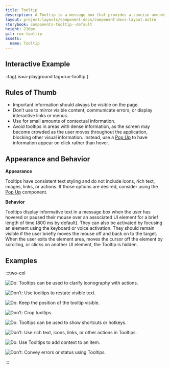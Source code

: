 ```yaml
---
title: Tooltip
description: A Tooltip is a message box that provides a concise amount of relevant contextual information about an associated UI element. Tooltips are activated by hovering over or focusing on an element.
layout: project:layouts/component-docs/component-docs-layout.astro
storybook: components-tooltip--default
height: 216px
git: rux-tooltip
assets:
  name: Tooltip
---
```


## Interactive Example

::tag{ is=a-playground tag=rux-tooltip }

## Rules of Thumb

- Important information should always be visible on the page.
- Don’t use to mirror visible content, communicate errors, or display interactive links or menus.
- Use for small amounts of contextual information.
- Avoid tooltips in areas with dense information, as the screen may become crowded as the user moves throughout the application, blocking other visual information. Instead, use a [Pop Up](/components/pop-up/) to have information appear on click rather than hover.

## Appearance and Behavior

**Appearance**

Tooltips have consistent text styling and do not include icons, rich text, images, links, or actions. If those options are desired, consider using the [Pop Up](/components/pop-up/) component.

**Behavior**

Tooltips display informative text in a message box when the user has hovered or paused their mouse over an associated UI element for a brief length of time (800 ms by default). They can also be activated by focusing an element using the keyboard or voice activation. They should remain visible if the user briefly moves the mouse off and back on to the target. When the user exits the element area, moves the cursor off the element by scrolling, or clicks on another UI element, the Tooltip is hidden.

## Examples

:::two-col

![Do: Tooltips can be used to clarify iconography with actions.](/img/components/tooltip/tooltip-do-1.webp 'Do: Tooltips can be used to clarify iconography with actions.')

![Don’t: Use tooltips to restate visible text.](/img/components/tooltip/tooltip-dont-1.webp 'Don’t: Use tooltips to restate visible text.')

![Do: Keep the position of the tooltip visible.](/img/components/tooltip/tooltip-do-2.webp 'Do: Keep the position of the tooltip visible.')

![Don’t: Crop tooltips.](/img/components/tooltip/tooltip-dont-2.webp 'Don’t: Crop tooltips.')

![Do: Tooltips can be used to show shortcuts or hotkeys.](/img/components/tooltip/tooltip-do-3.webp 'Do: Tooltips can be used to show shortcuts or hotkeys.')

![Don’t: Use rich text, icons, links, or other actions in Tooltips.](/img/components/tooltip/tooltip-dont-3.webp 'Don’t: Use rich text, icons, links, or other actions in Tooltips.')

![Do: Use Tooltips to add context to an item.](/img/components/tooltip/tooltip-do-4.webp 'Do: Use Tooltips to add context to an item.')

![Don’t: Convey errors or status using Tooltips.](/img/components/tooltip/tooltip-dont-4.webp 'Don’t: Convey errors or status using Tooltips.')

:::
